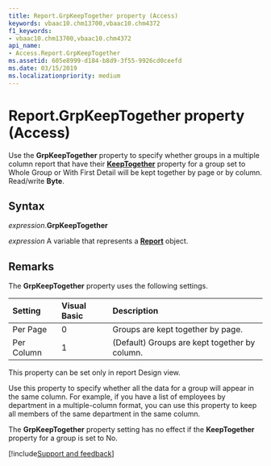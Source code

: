 ```yaml
---
title: Report.GrpKeepTogether property (Access)
keywords: vbaac10.chm13700,vbaac10.chm4372
f1_keywords:
- vbaac10.chm13700,vbaac10.chm4372
api_name:
- Access.Report.GrpKeepTogether
ms.assetid: 605e8999-d184-b8d9-3f55-9926cd0ceefd
ms.date: 03/15/2019
ms.localizationpriority: medium
---
```



# Report.GrpKeepTogether property (Access)

Use the **GrpKeepTogether** property to specify whether groups in a multiple column report that have their **[KeepTogether](Access.GroupLevel.KeepTogether.md)** property for a group set to Whole Group or With First Detail will be kept together by page or by column. Read/write **Byte**.


## Syntax

_expression_.**GrpKeepTogether**

_expression_ A variable that represents a **[Report](Access.Report.md)** object.


## Remarks

The **GrpKeepTogether** property uses the following settings.

|Setting|Visual Basic|Description|
|:-----|:-----|:-----|
|Per Page|0|Groups are kept together by page.|
|Per Column|1|(Default) Groups are kept together by column.|

This property can be set only in report Design view.

Use this property to specify whether all the data for a group will appear in the same column. For example, if you have a list of employees by department in a multiple-column format, you can use this property to keep all members of the same department in the same column.

The **GrpKeepTogether** property setting has no effect if the **KeepTogether** property for a group is set to No.



[!include[Support and feedback](~/includes/feedback-boilerplate.md)]